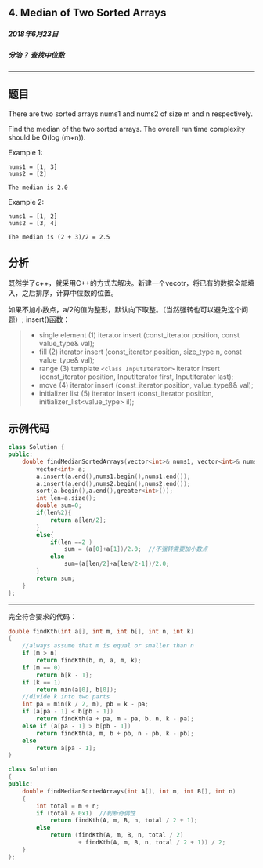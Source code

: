 ## 4. Median of Two Sorted Arrays
##### 2018年6月23日
##### 分治？ 查找中位数
***
## 题目
There are two sorted arrays nums1 and nums2 of size m and n respectively.

Find the median of the two sorted arrays. The overall run time complexity should be O(log (m+n)).

Example 1:
```
nums1 = [1, 3]
nums2 = [2]

The median is 2.0
```
Example 2:
```
nums1 = [1, 2]
nums2 = [3, 4]

The median is (2 + 3)/2 = 2.5
```
## 分析
既然学了c++，就采用C++的方式去解决。新建一个vecotr，将已有的数据全部填入，之后排序，计算中位数的位置。

如果不加小数点，a/2的值为整形，默认向下取整。（当然强转也可以避免这个问题）;
insert()函数：
>- single element (1)
iterator insert (const_iterator position, const value_type& val);
>- fill (2)
iterator insert (const_iterator position, size_type n, const value_type& val);
>- range (3)
template ``<class InputIterator>``
iterator insert (const_iterator position, InputIterator first, InputIterator last);
>- move (4)
iterator insert (const_iterator position, value_type&& val);
>- initializer list (5)
iterator insert (const_iterator position, initializer_list<value_type> il);
## 示例代码
```cpp
class Solution {
public:
    double findMedianSortedArrays(vector<int>& nums1, vector<int>& nums2) {
        vector<int> a;
        a.insert(a.end(),nums1.begin(),nums1.end());
        a.insert(a.end(),nums2.begin(),nums2.end());
        sort(a.begin(),a.end(),greater<int>());
        int len=a.size();
        double sum=0;
        if(len%2){
            return a[len/2];
        }
        else{
            if(len ==2 )
                sum = (a[0]+a[1])/2.0;  //不强转需要加小数点
            else
                sum=(a[len/2]+a[len/2-1])/2.0;
        }
        return sum;
    }
};
```
****
完全符合要求的代码：
```cpp
double findKth(int a[], int m, int b[], int n, int k)
{
	//always assume that m is equal or smaller than n
	if (m > n)
		return findKth(b, n, a, m, k);
	if (m == 0)
		return b[k - 1];
	if (k == 1)
		return min(a[0], b[0]);
	//divide k into two parts
	int pa = min(k / 2, m), pb = k - pa;
	if (a[pa - 1] < b[pb - 1])
		return findKth(a + pa, m - pa, b, n, k - pa);
	else if (a[pa - 1] > b[pb - 1])
		return findKth(a, m, b + pb, n - pb, k - pb);
	else
		return a[pa - 1];
}

class Solution
{
public:
	double findMedianSortedArrays(int A[], int m, int B[], int n)
	{
		int total = m + n;
		if (total & 0x1)  //判断奇偶性
			return findKth(A, m, B, n, total / 2 + 1);
		else
			return (findKth(A, m, B, n, total / 2)
					+ findKth(A, m, B, n, total / 2 + 1)) / 2;
	}
};
```
